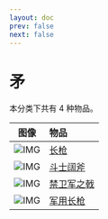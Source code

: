 ```yaml
---
layout: doc
prev: false
next: false
---
```


# 矛

本分类下共有 4 种物品。

| 图像 | 物品 |
| :-: | :-- |
| ![IMG](/wiki/item/spear.png) | [长枪](spear) |
| ![IMG](/wiki/item/spear_big_axe.png) | [斗士阔斧](spear-big-axe) |
| ![IMG](/wiki/item/spear_axe.png) | [禁卫军之戟](spear-axe) |
| ![IMG](/wiki/item/spear_army.png) | [军用长枪](spear-army) |

<style scoped>
  td img { max-width: 64px; max-height: 64px; }
</style>
